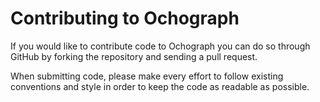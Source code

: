 Contributing to Ochograph
=========================

If you would like to contribute code to Ochograph you can do so through GitHub by
forking the repository and sending a pull request.

When submitting code, please make every effort to follow existing conventions
and style in order to keep the code as readable as possible.